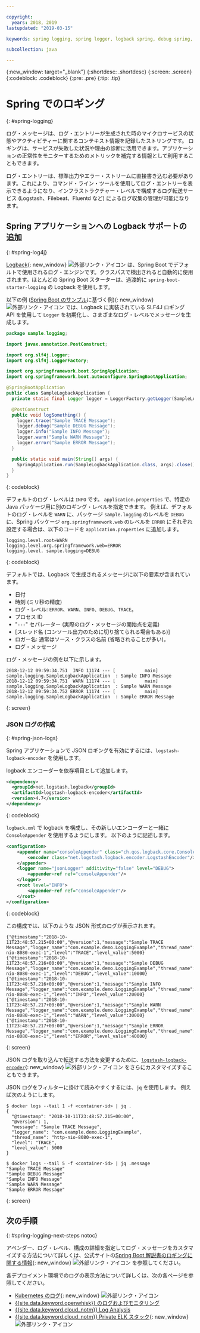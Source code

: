 ```yaml
---

copyright:
  years: 2018, 2019
lastupdated: "2019-03-15"

keywords: spring logging, spring logger, logback spring, debug spring, json log spring, consoleappender spring, spring boot log

subcollection: java

---
```


{:new_window: target="_blank"}
{:shortdesc: .shortdesc}
{:screen: .screen}
{:codeblock: .codeblock}
{:pre: .pre}
{:tip: .tip}

# Spring でのロギング
{: #spring-logging}

ログ・メッセージは、ログ・エントリーが生成された時のマイクロサービスの状態やアクティビティーに関するコンテキスト情報を記録したストリングです。 ロギングは、サービスが失敗した状況や理由の診断に活用できます。アプリケーションの正常性をモニターするためのメトリックを補完する情報として利用することもできます。

ログ・エントリーは、標準出力やエラー・ストリームに直接書き込む必要があります。これにより、コマンド・ライン・ツールを使用してログ・エントリーを表示できるようになり、インフラストラクチャー・レベルで構成するログ転送サービス (Logstash、Filebeat、Fluentd など) によるログ収集の管理が可能になります。

## Spring アプリケーションへの Logback サポートの追加
{: #spring-log4j}

[Logback](https://logback.qos.ch/){: new_window} ![外部リンク・アイコン](../icons/launch-glyph.svg "外部リンク・アイコン") は、Spring Boot でデフォルトで使用されるログ・エンジンです。クラスパスで検出されると自動的に使用されます。ほとんどの Spring Boot スターターは、過渡的に `spring-boot-starter-logging` の Logback を使用します。

以下の例 ([Spring Boot のサンプル](https://github.com/spring-projects/spring-boot/blob/master/spring-boot-samples/spring-boot-sample-logback/src/main/java/sample/logback/SampleLogbackApplication.java)に基づく例){: new_window} ![外部リンク・アイコン](../icons/launch-glyph.svg "外部リンク・アイコン") では、Logback に実装されている SLF4J ロギング API を使用して `Logger` を初期化し、さまざまなログ・レベルでメッセージを生成します。

```java
package sample.logging;

import javax.annotation.PostConstruct;

import org.slf4j.Logger;
import org.slf4j.LoggerFactory;

import org.springframework.boot.SpringApplication;
import org.springframework.boot.autoconfigure.SpringBootApplication;

@SpringBootApplication
public class SampleLogbackApplication {
  private static final Logger logger = LoggerFactory.getLogger(SampleLogbackApplication.class);

  @PostConstruct
  public void logSomething() {
    logger.trace("Sample TRACE Message");
    logger.debug("Sample DEBUG Message");
    logger.info("Sample INFO Message");
    logger.warn("Sample WARN Message");
    logger.error("Sample ERROR Message");
  }

  public static void main(String[] args) {
    SpringApplication.run(SampleLogbackApplication.class, args).close();
  }
}
```
{: codeblock}

デフォルトのログ・レベルは `INFO` です。 `application.properties` で、特定の Java パッケージ用に別のロギング・レベルを指定できます。 例えば、デフォルトのログ・レベルを `WARN` に、パッケージ `sample.logging` のレベルを `DEBUG` に、Spring パッケージ `org.springframework.web` のレベルを `ERROR` にそれぞれ設定する場合は、以下のコードを `application.properties` に追加します。

```properties
logging.level.root=WARN
logging.level.org.springframework.web=ERROR
logging.level. sample.logging=DEBUG
```
{: codeblock}

デフォルトでは、Logback で生成されるメッセージに以下の要素が含まれています。

- 日付
- 時刻 (ミリ秒の精度)
- ログ・レベル: `ERROR`、`WARN`、`INFO`、`DEBUG`、`TRACE`。
- プロセス ID
- "`---`" セパレーター (実際のログ・メッセージの開始点を定義)
- [スレッド名 (コンソール出力のために切り捨てられる場合もある)]
- ロガー名: 通常はソース・クラスの名前 (省略されることが多い)。
- ログ・メッセージ

ログ・メッセージの例を以下に示します。

```
2018-12-12 09:59:34.751  INFO 11174 --- [           main] sample.logging.SampleLogbackApplication  : Sample INFO Message
2018-12-12 09:59:34.751  WARN 11174 --- [           main] sample.logging.SampleLogbackApplication  : Sample WARN Message
2018-12-12 09:59:34.752 ERROR 11174 --- [           main] sample.logging.SampleLogbackApplication  : Sample ERROR Message
```
{: screen}

### JSON ログの作成
{: #spring-json-logs}

Spring アプリケーションで JSON ロギングを有効にするには、`logstash-logback-encoder` を使用します。

logback エンコーダーを依存項目として追加します。

```xml
<dependency>
  <groupId>net.logstash.logback</groupId>
  <artifactId>logstash-logback-encoder</artifactId>
  <version>4.7</version>
</dependency>
```
{: codeblock}

`logback.xml` で logback を構成し、その新しいエンコーダーと一緒に `ConsoleAppender` を使用するようにします。 以下のように記述します。

```xml
<configuration>
    <appender name="consoleAppender" class="ch.qos.logback.core.ConsoleAppender">
        <encoder class="net.logstash.logback.encoder.LogstashEncoder"/>
    </appender>
    <logger name="jsonLogger" additivity="false" level="DEBUG">
        <appender-ref ref="consoleAppender"/>
    </logger>
    <root level="INFO">
        <appender-ref ref="consoleAppender"/>
    </root>
</configuration>
```
{: codeblock}

この構成では、以下のような JSON 形式のログが表示されます。

```
{"@timestamp":"2018-10-11T23:48:57.215+00:00","@version":1,"message":"Sample TRACE Message","logger_name":"com.example.demo.LoggingExample","thread_name":"http-nio-8080-exec-1","level":"TRACE","level_value":5000}
{"@timestamp":"2018-10-11T23:48:57.216+00:00","@version":1,"message":"Sample DEBUG Message","logger_name":"com.example.demo.LoggingExample","thread_name":"http-nio-8080-exec-1","level":"DEBUG","level_value":10000}
{"@timestamp":"2018-10-11T23:48:57.216+00:00","@version":1,"message":"Sample INFO Message","logger_name":"com.example.demo.LoggingExample","thread_name":"http-nio-8080-exec-1","level":"INFO","level_value":20000}
{"@timestamp":"2018-10-11T23:48:57.217+00:00","@version":1,"message":"Sample WARN Message","logger_name":"com.example.demo.LoggingExample","thread_name":"http-nio-8080-exec-1","level":"WARN","level_value":30000}
{"@timestamp":"2018-10-11T23:48:57.217+00:00","@version":1,"message":"Sample ERROR Message","logger_name":"com.example.demo.LoggingExample","thread_name":"http-nio-8080-exec-1","level":"ERROR","level_value":40000}
```
{: screen}

JSON ログを取り込んで転送する方法を変更するために、[`logstash-logback-encoder`](https://github.com/logstash/logstash-logback-encoder){: new_window}
![外部リンク・アイコン](../icons/launch-glyph.svg "外部リンク・アイコン") をさらにカスタマイズすることもできます。

JSON ログをフィルターに掛けて読みやすくするには、`jq` を使用します。 例えば次のようにします。

```
$ docker logs --tail 1 -f <container-id> | jq .
{
  "@timestamp": "2018-10-11T23:48:57.215+00:00",
  "@version": 1,
  "message": "Sample TRACE Message",
  "logger_name": "com.example.demo.LoggingExample",
  "thread_name": "http-nio-8080-exec-1",
  "level": "TRACE",
  "level_value": 5000
}

$ docker logs --tail 5 -f <container-id> | jq .message
"Sample TRACE Message"
"Sample DEBUG Message"
"Sample INFO Message"
"Sample WARN Message"
"Sample ERROR Message"
```
{: screen}

## 次の手順
{: #spring-logging-next-steps notoc}

アペンダー、ログ・レベル、構成の詳細を指定してログ・メッセージをカスタマイズする方法について詳しくは、公式サイトの[Spring Boot 解説書のロギングに関する情報](https://docs.spring.io/spring-boot/docs/current/reference/html/howto-logging.html){: new_window} ![外部リンク・アイコン](../icons/launch-glyph.svg "外部リンク・アイコン") を参照してください。

各デプロイメント環境でのログの表示方法について詳しくは、次の各ページを参照してください。

* [Kubernetes のログ](https://kubernetes.io/docs/concepts/cluster-administration/logging/){: new_window} ![外部リンク・アイコン](../icons/launch-glyph.svg "外部リンク・アイコン")
* [{{site.data.keyword.openwhisk}} のログおよびモニタリング](/docs/openwhisk?topic=cloud-functions-openwhisk_logs#openwhisk_logs)
* [{{site.data.keyword.cloud_notm}} Log Analysis](/docs/services/CloudLogAnalysis?topic=cloudloganalysis-log_analysis_ov#log_analysis_ov)
* [{{site.data.keyword.cloud_notm}} Private ELK スタック](https://www.ibm.com/support/knowledgecenter/en/SSBS6K_2.1.0.2/manage_metrics/logging_elk.html){: new_window} ![外部リンク・アイコン](../icons/launch-glyph.svg "外部リンク・アイコン")
